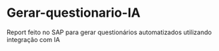 # Gerar-questionario-IA
Report feito no SAP para gerar questionários automatizados utilizando integração com IA
